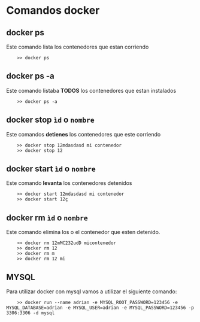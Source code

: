 # Comandos docker

## docker ps

Este comando lista los contenedores que estan corriendo

        >> docker ps

## docker ps -a 

Este comando listaba **TODOS** los contenedores que estan instalados

        >> docker ps -a
        
## docker stop `ìd` o `nombre`

Este comandos **detienes** los contenedores que este corriendo

        >> docker stop 12mdasdasd mi contenedor
        >> docker stop 12
        
## docker start `ìd` o `nombre`
                                                    
Este comando **levanta** los contenedores detenidos
                                                   
        >> docker start 12mdasdasd mi contenedor
        >> docker start 12ç
        
## docker rm `ìd` o `nombre`

Este comando elimina los o el contenedor que esten detenido.

        >> docker rm 12mMC232udD micontenedor
        >> docker rm 12
        >> docker rm m
        >> docker rm 12 mi
        

        
## MYSQL

Para utilizar docker con mysql vamos a utilizar el siguiente comando:

        >> docker run --name adrian -e MYSQL_ROOT_PASSWORD=123456 -e MYSQL_DATABASE=adrian -e MYSQL_USER=adrian -e MYSQL_PASSWORD=123456 -p 3306:3306 -d mysql
